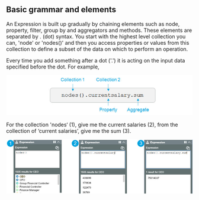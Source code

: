 ## Basic grammar and elements
An Expression is built up gradually by chaining elements such as node, property, filter, group by and aggregators and methods. These elements are separated by . (dot) syntax. You start with the highest level collection you can, 'node' or 'nodes()' and then you access properties or values from this collection to define a subset of the data on which to perform an operation. 

Every time you add something after a dot ('.') it is acting on the input data specified before the dot. For example, 

![](grammar1.jpg)

For the collection 'nodes‘ (1), give me the current salaries (2), from the collection of ‘current salaries’, give me the sum (3).

![](grammer2.jpg)